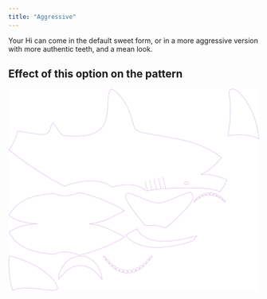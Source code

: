 ```yaml
---
title: "Aggressive"
---
```


Your Hi can come in the default sweet form, or in a more aggressive version with more authentic teeth, and a mean look.

## Effect of this option on the pattern

![This image shows the effect of this option by superimposing several variants that have a different value for this option](hi_aggressive_sample.svg "Effect of this option on the pattern")
